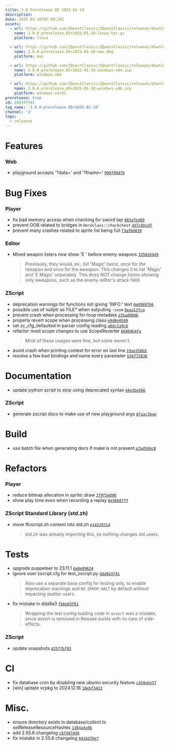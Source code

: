 ```yaml
---
title: 3.0 Prerelease 85 2025-01-10
description: 
date: 2025-01-10T05:59:24Z
assets: 
  - url: https://github.com/ZQuestClassic/ZQuestClassic/releases/download/3.0.0-prerelease.85%2B2025-01-10/3.0.0-prerelease.85%2B2025-01-10-linux.tar.gz
    name: 3.0.0-prerelease.85+2025-01-10-linux.tar.gz
    platform: linux

  - url: https://github.com/ZQuestClassic/ZQuestClassic/releases/download/3.0.0-prerelease.85%2B2025-01-10/3.0.0-prerelease.85%2B2025-01-10-mac.dmg
    name: 3.0.0-prerelease.85+2025-01-10-mac.dmg
    platform: mac

  - url: https://github.com/ZQuestClassic/ZQuestClassic/releases/download/3.0.0-prerelease.85%2B2025-01-10/3.0.0-prerelease.85%2B2025-01-10-windows-x64.zip
    name: 3.0.0-prerelease.85+2025-01-10-windows-x64.zip
    platform: windows-x64

  - url: https://github.com/ZQuestClassic/ZQuestClassic/releases/download/3.0.0-prerelease.85%2B2025-01-10/3.0.0-prerelease.85%2B2025-01-10-windows-x86.zip
    name: 3.0.0-prerelease.85+2025-01-10-windows-x86.zip
    platform: windows-win32
prerelease: true
id: 194197741
tag_name: '3.0.0-prerelease.85+2025-01-10'
channel: '3'
tags:
  - releases
---
```





# Features

### Web

- playground accepts '?data=' and '?fname=' [`999f99d79`](https://github.com/ZQuestClassic/ZQuestClassic/commit/999f99d79bb159e85b3c9c70a4889093b70a2d29)

# Bug Fixes

### Player

- fix bad memory access when checking for sword tap [`983afbd89`](https://github.com/ZQuestClassic/ZQuestClassic/commit/983afbd8993fdb0e43457879a47dbca80c5258ac)
- prevent OOB related to bridges in `HeroClass::checkchest` [`4d7c0bcd7`](https://github.com/ZQuestClassic/ZQuestClassic/commit/4d7c0bcd7fa4568a97aa20c78b4bfea4461b702f)
- prevent many crashes related to sprite list being full [`f3af6d839`](https://github.com/ZQuestClassic/ZQuestClassic/commit/f3af6d839bc1aad9d10d26bbf5bd808296135e23)

### Editor

- Mixed weapon listers now show 'E ' before enemy weapons [`3350d34d9`](https://github.com/ZQuestClassic/ZQuestClassic/commit/3350d34d90a2f2013e9d7e7cf896498f4356e99f)
   &nbsp;
   >Previously, they would, ex., list 'Magic' twice, once for the lweapon and once for the eweapon. This changes it to list 'Magic' and 'E Magic' separately. This does NOT change listers showing only eweapons, such as the enemy editor's attack field. 
   >

### ZScript

- deprecation warnings for functions not giving 'INFO:' text [`4a89897b6`](https://github.com/ZQuestClassic/ZQuestClassic/commit/4a89897b67196d9d39e4cfc2d8fb67a7db225be7)
- possible use of nullptr as FILE* when outputing `-zasm` [`8eaa13fca`](https://github.com/ZQuestClassic/ZQuestClassic/commit/8eaa13fca721860be4215ed022a419f828d0f845)
- prevent crash when processing for-loop metadata [`235ad808b`](https://github.com/ZQuestClassic/ZQuestClassic/commit/235ad808bfd12dcb49fa8e59c708e6aaf5a39a71)
- properly revert scope when processing class [`e9d8e0509`](https://github.com/ZQuestClassic/ZQuestClassic/commit/e9d8e05098a9e4d36d0759bbaea993f8e04d2a8a)
- set zc_cfg_defaulted in parser config reading [`a6dc1a9c6`](https://github.com/ZQuestClassic/ZQuestClassic/commit/a6dc1a9c6391fc4c710772c223bc89f30b695a33)
- refactor most scope changes to use ScopeReverter [`b6404b4fa`](https://github.com/ZQuestClassic/ZQuestClassic/commit/b6404b4fa7cad4bc52ac4ecf6c78a9e96912f26d)
   &nbsp;
   >Most of these usages were fine, but some weren't. 
   >
- avoid crash when printing context for error on last line [`19ae256b5`](https://github.com/ZQuestClassic/ZQuestClassic/commit/19ae256b5c9c5ffd207974baaac7eb90e0c17c21)
- resolve a few bad bindings and name every parameter [`b34772036`](https://github.com/ZQuestClassic/ZQuestClassic/commit/b34772036c12cfd3fc3a42908f0a838d5189bbfc)

# Documentation

- update python script to stop using deprecated syntax [`44e3be566`](https://github.com/ZQuestClassic/ZQuestClassic/commit/44e3be5669f5e5f4b811c021efe8e7c8ea449a91)

### ZScript

- generate zscript docs to make use of new playground args [`8faac3bae`](https://github.com/ZQuestClassic/ZQuestClassic/commit/8faac3baea8099d1b6925e3024b78de13be5a8af)

# Build

- use batch file when generating docs if make is not present [`a7ad5b0c8`](https://github.com/ZQuestClassic/ZQuestClassic/commit/a7ad5b0c8468b4d78de72700a92f81b47a22010e)

# Refactors

### Player

- reduce bitmap allocation in sprite::draw [`379f5e090`](https://github.com/ZQuestClassic/ZQuestClassic/commit/379f5e0901fd195b9668252032e16378094008e0)
- show play time even when recording a replay [`0e36687f7`](https://github.com/ZQuestClassic/ZQuestClassic/commit/0e36687f76f8033d59c15c02c019a2719892ba6a)

### ZScript Standard Library (std.zh)

- move ffcscript.zh content into std.zh [`e14129314`](https://github.com/ZQuestClassic/ZQuestClassic/commit/e141293149dec8e3d76094fa64f3504313d42a2a)
   &nbsp;
   >std.zh was already importing this, so nothing changes std users. 
   >

# Tests

- upgrade puppeteer to 23.11.1 [`de0e89624`](https://github.com/ZQuestClassic/ZQuestClassic/commit/de0e89624f98fddc7278b857694bbb6701adcc0f)
- ignore user zscript.cfg for test_zscript.py [`dda9a3f41`](https://github.com/ZQuestClassic/ZQuestClassic/commit/dda9a3f413d3376ace8c2ed5fe2b3323e54af28b)
   &nbsp;
   >Also use a separate base config for testing only, to enable deprecation warnings and `NO_ERROR_HALT` by default without impacting zeditor users. 
   >
- fix mistake in dda9a3 [`fb6e03f61`](https://github.com/ZQuestClassic/ZQuestClassic/commit/fb6e03f61d5ef29ca8ac7892c18757cbc82076ce)
   &nbsp;
   >Wrapping the test config loading code in `assert` was a mistake, since assert is removed in Release builds with no care of side-effects. 
   >

### ZScript

- update snapshots [`d25f7bf02`](https://github.com/ZQuestClassic/ZQuestClassic/commit/d25f7bf02996b1ac4f22ecb4f6bf749ae9dcc1f4)

# CI

- fix database cron by disabling new ubuntu security feature [`c434ebe57`](https://github.com/ZQuestClassic/ZQuestClassic/commit/c434ebe57bd889b892c0705fbe10cc4b1584fbc6)
- [win] update vcpkg to 2024.12.16 [`18ebf3433`](https://github.com/ZQuestClassic/ZQuestClassic/commit/18ebf34330124bc001a9180344722a89e39be711)

# Misc.

- ensure directory exists in database/collect.ts setReleaseResourceHashes [`1384a4a9b`](https://github.com/ZQuestClassic/ZQuestClassic/commit/1384a4a9bd2de0f524ddb95006a266ae710e9b3c)
- add 2.55.8 changelog [`c8fdd74db`](https://github.com/ZQuestClassic/ZQuestClassic/commit/c8fdd74dbd7c6e3574e4b6f863a97bd00910184c)
- fix mistake in 2.55.8 changelog [`441bd7be7`](https://github.com/ZQuestClassic/ZQuestClassic/commit/441bd7be706fa0776553d87f08ad0b68aa71d339)

